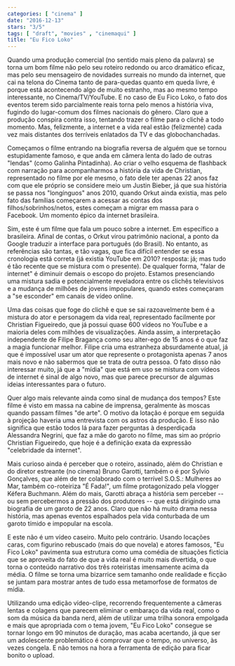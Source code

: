 ```yaml
---
categories: [ "cinema" ]
date: "2016-12-13"
stars: "3/5"
tags: [ "draft", "movies" , "cinemaqui" ]
title: "Eu Fico Loko"
---
```

Quando uma produção comercial (no sentido mais pleno da palavra) se
torna um bom filme não pelo seu roteiro redondo ou arco dramático
eficaz, mas pelo seu mensageiro de novidades surreais no mundo da
internet, que cai na telona do Cinema tanto de para-quedas quanto
em queda livre, é porque está acontecendo algo de muito estranho,
mas ao mesmo tempo interessante, no Cinema/TV/YouTube. E no caso de Eu
Fico Loko, o fato dos eventos terem sido parcialmente reais torna pelo
menos a história viva, fugindo do lugar-comum dos filmes nacionais do
gênero. Claro que a produção conspira contra isso, tentando trazer
o filme para o clichê a todo momento. Mas, felizmente, a internet e
a vida real estão (felizmente) cada vez mais distantes dos terríveis
enlatados da TV e das globochanchadas.

Começamos o filme entrando na biografia reversa de alguém que se
tornou estupidamente famoso, e que anda em câmera lenta do lado de
outras "lendas" (como Galinha Pintadinha). Ao criar o velho esquema
de flashback com narração para acompanharmos a história da vida de
Christian, representado no filme por ele mesmo, o fato dele ter apenas
22 anos faz com que ele próprio se considere meio um Justin Bieber,
já que sua história se passa nos "longínguos" anos 2010, quando
Orkut ainda existia, mas pelo fato das famílias começarem a acessar
as contas dos filhos/sobrinhos/netos, estes começam a migrar em massa
para o Facebook. Um momento épico da internet brasileira.

Sim, este é um filme que fala um pouco sobre a internet. Em específico a
brasileira. Afinal de contas, o Orkut virou patrimônio nacional, a ponto
da Google traduzir a interface para português (do Brasil). No entanto, as
referências são tantas, e tão vagas, que fica difícil entender se essa
cronologia está correta (já existia YouTube em 2010? resposta: já; mas
tudo é tão recente que se mistura com o presente). De qualquer forma,
"falar de internet" é diminuir demais o escopo do projeto. Estamos
presenciando uma mistura sadia e potencialmente reveladora entre os
clichês televisivos e a mudança de milhões de jovens impopulares,
quando estes começaram a "se esconder" em canais de vídeo online.

Uma das coisas que foge do clichê e que se sai razoavelmente bem é
a mistura do ator e personagem da vida real, representado facilmente
por Christian Figueiredo, que já possui quase 600 vídeos no YouTube
e a maioria deles com milhões de visualizações. Ainda assim, a
interpretação independente de Filipe Bragança como seu alter-ego de 15
anos é o que faz a magia funcionar melhor. Filipe cria uma estranheza
absurdamente atual, já que é impossível usar um ator que represente
o protagonista apenas 7 anos mais novo e não sabermos que se trata de
outra pessoa. O fato disso não interessar muito, já que a "mídia" que
está em uso se mistura com vídeos de internet é sinal de algo novo,
mas que parece precursor de algumas ideias interessantes para o futuro.

Quer algo mais relevante ainda como sinal de mudança dos tempos? Este
filme é visto em massa na cabine de imprensa, geralmente às moscas
quando passam filmes "de arte". O motivo da lotação é porque em seguida
à projeção haveria uma entrevista com os astros da produção. E isso
não significa que estão todos lá para fazer perguntas à desperdiçada
Alessandra Negrini, que faz a mãe do garoto no filme, mas sim ao próprio
Christian Figueiredo, que hoje é a definição exata da expressão
"celebridade da internet".

Mais curioso ainda é perceber que o roteiro, assinado, além do Christian
e do diretor estreante (no cinema) Bruno Garotti, também o é por Sylvio
Gonçalves, que além de ter colaborado com o terrível S.O.S.: Mulheres
ao Mar, também co-roteiriza "É Fada!", um filme protagonizado pela
vlogger Kéfera Buchmann. Além do mais, Garotti abraça a história
sem perceber -- ou sem percebermos a pressão dos produtores -- que
está dirigindo uma biografia de um garoto de 22 anos. Claro que não
há muito drama nessa história, mas apenas eventos espalhados pela vida
conturbada de um garoto tímido e impopular na escola.

E este não é um vídeo caseiro. Muito pelo contrário. Usando locações
caras, com figurino rebuscado (mais do que novela) e atores famosos,
"Eu Fico Loko" pavimenta sua estrutura como uma comédia de situações
fictícia que se aproveita do fato de que a vida real é muito mais
divertida, o que torna o conteúdo narrativo dos três roteiristas
imensamente acima da média. O filme se torna uma bizarrice sem tamanho
onde realidade e ficção se juntam para mostrar antes de tudo essa
metamorfose de formatos de mídia.

Utilizando uma edição vídeo-clipe, recorrendo frequentemente a
câmeras lentas e colagens que parecem eliminar o embaraço da vida real,
como o som da música da banda nerd, além de utilizar uma trilha sonora
empolgada e mais que apropriada com o tema jovem, "Eu Fico Loko" consegue
se tornar longo em 90 minutos de duração, mas acaba acertando, já que
ser um adolescente problemático é comprovar que o tempo, no universo,
às vezes congela. E não temos na hora a ferramenta de edição para
ficar bonito o upload.
